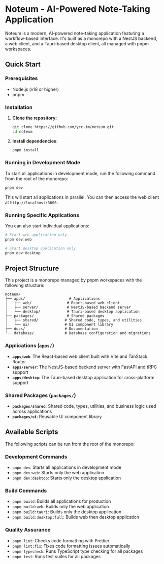 # Noteum - AI-Powered Note-Taking Application

Noteum is a modern, AI-powered note-taking application featuring a workflow-based interface. It's built as a monorepo with a NestJS backend, a web client, and a Tauri-based desktop client, all managed with pnpm workspaces.

## Quick Start

### Prerequisites

- Node.js (v18 or higher)
- pnpm

### Installation

1.  **Clone the repository:**

    ```bash
    git clone https://github.com/ycc-im/noteum.git
    cd noteum
    ```

2.  **Install dependencies:**
    ```bash
    pnpm install
    ```

### Running in Development Mode

To start all applications in development mode, run the following command from the root of the monorepo:

```bash
pnpm dev
```

This will start all applications in parallel. You can then access the web client at `http://localhost:3000`.

### Running Specific Applications

You can also start individual applications:

```bash
# Start web application only
pnpm dev:web

# Start desktop application only
pnpm dev:desktop
```

## Project Structure

This project is a monorepo managed by pnpm workspaces with the following structure:

```
noteum/
├── apps/                    # Applications
│   ├── web/                # React-based web client
│   ├── server/             # NestJS-based backend server
│   └── desktop/            # Tauri-based desktop application
├── packages/               # Shared packages
│   ├── shared/            # Shared code, types, and utilities
│   └── ui/                # UI component library
├── docs/                  # Documentation
└── database/              # Database configuration and migrations
```

### Applications (`apps/`)

- **`apps/web`**: The React-based web client built with Vite and TanStack Router
- **`apps/server`**: The NestJS-based backend server with FastAPI and tRPC support
- **`apps/desktop`**: The Tauri-based desktop application for cross-platform support

### Shared Packages (`packages/`)

- **`packages/shared`**: Shared code, types, utilities, and business logic used across applications
- **`packages/ui`**: Reusable UI component library

## Available Scripts

The following scripts can be run from the root of the monorepo:

### Development Commands
- `pnpm dev`: Starts all applications in development mode
- `pnpm dev:web`: Starts only the web application
- `pnpm dev:desktop`: Starts only the desktop application

### Build Commands
- `pnpm build`: Builds all applications for production
- `pnpm build:web`: Builds only the web application
- `pnpm build:tauri`: Builds only the desktop application
- `pnpm build:desktop:full`: Builds web then desktop application

### Quality Assurance
- `pnpm lint`: Checks code formatting with Prettier
- `pnpm lint:fix`: Fixes code formatting issues automatically
- `pnpm typecheck`: Runs TypeScript type checking for all packages
- `pnpm test`: Runs test suites for all packages
